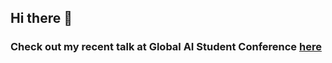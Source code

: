 ## Hi there 👋

### Check out my recent talk at Global AI Student Conference [here](https://youtu.be/o6bdueClGtM?t=9560)
